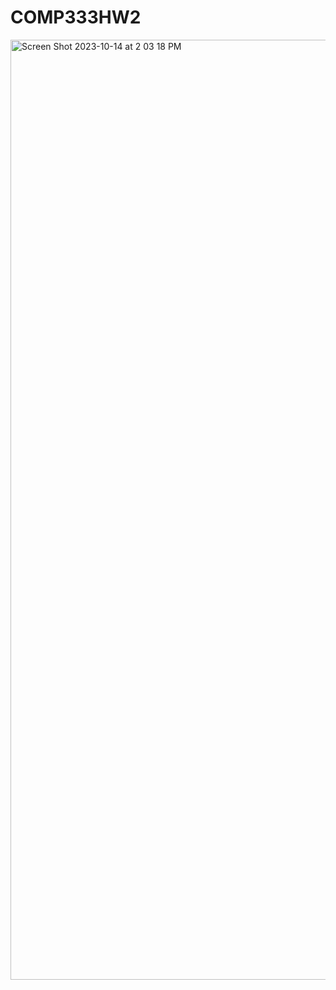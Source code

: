 # COMP333HW2


<img width="1504" alt="Screen Shot 2023-10-14 at 2 03 18 PM" src="https://github.com/RichardLourie/COMP333HW2/assets/32876317/3affd491-e8e3-48f3-be8d-1aded324bd7e">
